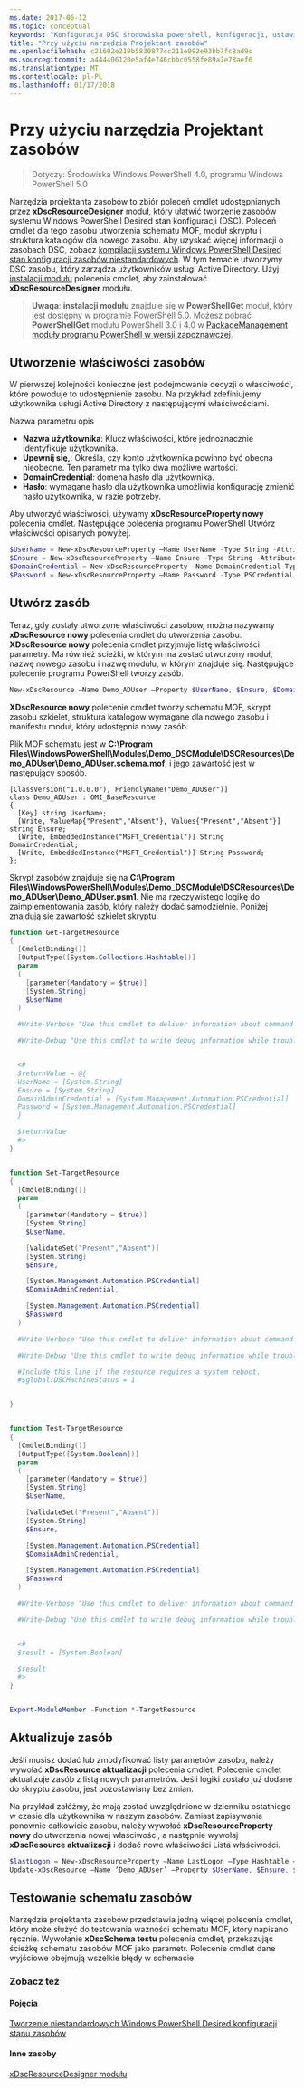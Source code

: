 ```yaml
---
ms.date: 2017-06-12
ms.topic: conceptual
keywords: "Konfiguracja DSC środowiska powershell, konfiguracji, ustawienia"
title: "Przy użyciu narzędzia Projektant zasobów"
ms.openlocfilehash: c21602e219b5830877cc211e092e93bb7fc8ad9c
ms.sourcegitcommit: a444406120e5af4e746cbbc0558fe89a7e78aef6
ms.translationtype: MT
ms.contentlocale: pl-PL
ms.lasthandoff: 01/17/2018
---
```

# <a name="using-the-resource-designer-tool"></a>Przy użyciu narzędzia Projektant zasobów

> Dotyczy: Środowiska Windows PowerShell 4.0, programu Windows PowerShell 5.0

Narzędzia projektanta zasobów to zbiór poleceń cmdlet udostępnianych przez **xDscResourceDesigner** moduł, który ułatwić tworzenie zasobów systemu Windows PowerShell Desired stan konfiguracji (DSC). Poleceń cmdlet dla tego zasobu utworzenia schematu MOF, moduł skryptu i struktura katalogów dla nowego zasobu. Aby uzyskać więcej informacji o zasobach DSC, zobacz [kompilacji systemu Windows PowerShell Desired stan konfiguracji zasobów niestandardowych](authoringResource.md).
W tym temacie utworzymy DSC zasobu, który zarządza użytkowników usługi Active Directory.
Użyj [instalacji modułu](https://technet.microsoft.com/en-us/library/dn807162.aspx) polecenia cmdlet, aby zainstalować **xDscResourceDesigner** modułu.

>**Uwaga**: **instalacji modułu** znajduje się w **PowerShellGet** moduł, który jest dostępny w programie PowerShell 5.0. Możesz pobrać **PowerShellGet** modułu PowerShell 3.0 i 4.0 w [PackageManagement moduły programu PowerShell w wersji zapoznawczej](https://www.microsoft.com/en-us/download/details.aspx?id=49186).

## <a name="creating-resource-properties"></a>Utworzenie właściwości zasobów
W pierwszej kolejności konieczne jest podejmowanie decyzji o właściwości, które powoduje to udostępnienie zasobu. Na przykład zdefiniujemy użytkownika usługi Active Directory z następującymi właściwościami.
 
Nazwa parametru opis
* **Nazwa użytkownika**: Klucz właściwości, które jednoznacznie identyfikuje użytkownika.
* **Upewnij się,**: Określa, czy konto użytkownika powinno być obecna nieobecne. Ten parametr ma tylko dwa możliwe wartości.
* **DomainCredential**: domena hasło dla użytkownika.
* **Hasło**: wymagane hasło dla użytkownika umożliwia konfigurację zmienić hasło użytkownika, w razie potrzeby.

Aby utworzyć właściwości, używamy **xDscResourceProperty nowy** polecenia cmdlet. Następujące polecenia programu PowerShell Utwórz właściwości opisanych powyżej.

```powershell
$UserName = New-xDscResourceProperty –Name UserName -Type String -Attribute Key
$Ensure = New-xDscResourceProperty –Name Ensure -Type String -Attribute Write –ValidateSet “Present”, “Absent”
$DomainCredential = New-xDscResourceProperty –Name DomainCredential-Type PSCredential -Attribute Write
$Password = New-xDscResourceProperty –Name Password -Type PSCredential -Attribute Write
```

## <a name="create-the-resource"></a>Utwórz zasób

Teraz, gdy zostały utworzone właściwości zasobów, można nazywamy **xDscResource nowy** polecenia cmdlet do utworzenia zasobu. **XDscResource nowy** polecenia cmdlet przyjmuje listę właściwości parametry. Ma również ścieżki, w którym ma zostać utworzony moduł, nazwę nowego zasobu i nazwę modułu, w którym znajduje się. Następujące polecenie programu PowerShell tworzy zasób.

```powershell
New-xDscResource –Name Demo_ADUser –Property $UserName, $Ensure, $DomainCredential, $Password –Path ‘C:\Program Files\WindowsPowerShell\Modules’ –ModuleName Demo_DSCModule
```

**XDscResource nowy** polecenie cmdlet tworzy schematu MOF, skrypt zasobu szkielet, struktura katalogów wymagane dla nowego zasobu i manifestu moduł, który udostępnia nowy zasób.

Plik MOF schematu jest w **C:\Program Files\WindowsPowerShell\Modules\Demo_DSCModule\DSCResources\Demo_ADUser\Demo_ADUser.schema.mof**, i jego zawartość jest w następujący sposób.

```
[ClassVersion("1.0.0.0"), FriendlyName("Demo_ADUser")]
class Demo_ADUser : OMI_BaseResource
{
  [Key] string UserName;
  [Write, ValueMap{"Present","Absent"}, Values{"Present","Absent"}] string Ensure;
  [Write, EmbeddedInstance("MSFT_Credential")] String DomainCredential;
  [Write, EmbeddedInstance("MSFT_Credential")] String Password;
};
```

Skrypt zasobów znajduje się na **C:\Program Files\WindowsPowerShell\Modules\Demo_DSCModule\DSCResources\Demo_ADUser\Demo_ADUser.psm1**. Nie ma rzeczywistego logikę do zaimplementowania zasób, który należy dodać samodzielnie. Poniżej znajdują się zawartość szkielet skryptu.

```powershell
function Get-TargetResource
{
  [CmdletBinding()]
  [OutputType([System.Collections.Hashtable])]
  param
  (
    [parameter(Mandatory = $true)]
    [System.String]
    $UserName
  )

  #Write-Verbose "Use this cmdlet to deliver information about command processing."

  #Write-Debug "Use this cmdlet to write debug information while troubleshooting."


  <#
  $returnValue = @{
  UserName = [System.String]
  Ensure = [System.String]
  DomainAdminCredential = [System.Management.Automation.PSCredential]
  Password = [System.Management.Automation.PSCredential]
  }

  $returnValue
  #>
}


function Set-TargetResource
{
  [CmdletBinding()]
  param
  (
    [parameter(Mandatory = $true)]
    [System.String]
    $UserName,

    [ValidateSet("Present","Absent")]
    [System.String]
    $Ensure,

    [System.Management.Automation.PSCredential]
    $DomainAdminCredential,

    [System.Management.Automation.PSCredential]
    $Password
  )

  #Write-Verbose "Use this cmdlet to deliver information about command processing."

  #Write-Debug "Use this cmdlet to write debug information while troubleshooting."

  #Include this line if the resource requires a system reboot.
  #$global:DSCMachineStatus = 1


}


function Test-TargetResource
{
  [CmdletBinding()]
  [OutputType([System.Boolean])]
  param
  (
    [parameter(Mandatory = $true)]
    [System.String]
    $UserName,

    [ValidateSet("Present","Absent")]
    [System.String]
    $Ensure,

    [System.Management.Automation.PSCredential]
    $DomainAdminCredential,

    [System.Management.Automation.PSCredential]
    $Password
  )

  #Write-Verbose "Use this cmdlet to deliver information about command processing."

  #Write-Debug "Use this cmdlet to write debug information while troubleshooting."


  <#
  $result = [System.Boolean]

  $result
  #>
}


Export-ModuleMember -Function *-TargetResource
```

## <a name="updating-the-resource"></a>Aktualizuje zasób

Jeśli musisz dodać lub zmodyfikować listy parametrów zasobu, należy wywołać **xDscResource aktualizacji** polecenia cmdlet. Polecenie cmdlet aktualizuje zasób z listą nowych parametrów. Jeśli logiki zostało już dodane do skryptu zasobu, jest pozostawiany bez zmian.

Na przykład załóżmy, że mają zostać uwzględnione w dzienniku ostatniego w czasie dla użytkownika w naszym zasobów. Zamiast zapisywania ponownie całkowicie zasobu, należy wywołać **xDscResourceProperty nowy** do utworzenia nowej właściwości, a następnie wywołaj **xDscResource aktualizacji** i dodać nowe właściwości Lista właściwości.

```powershell
$lastLogon = New-xDscResourceProperty –Name LastLogon –Type Hashtable –Attribute Write –Description “For mapping users to their last log on time”
Update-xDscResource –Name ‘Demo_ADUser’ –Property $UserName, $Ensure, $DomainCredential, $Password, $lastLogon -Force
```

## <a name="testing-a-resource-schema"></a>Testowanie schematu zasobów

Narzędzia projektanta zasobów przedstawia jedną więcej polecenia cmdlet, który może służyć do testowania ważności schematu MOF, który napisano ręcznie. Wywołanie **xDscSchema testu** polecenia cmdlet, przekazując ścieżkę schematu zasobów MOF jako parametr. Polecenie cmdlet dane wyjściowe obejmują wszelkie błędy w schemacie.

### <a name="see-also"></a>Zobacz też

#### <a name="concepts"></a>Pojęcia
[Tworzenie niestandardowych Windows PowerShell Desired konfiguracji stanu zasobów](authoringResource.md)

#### <a name="other-resources"></a>Inne zasoby
[xDscResourceDesigner modułu](https://powershellgallery.com/packages/xDscResourceDesigner)